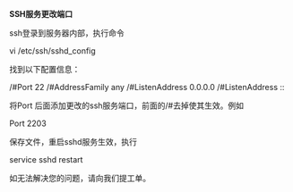 **SSH服务更改端口**

ssh登录到服务器内部，执行命令

vi /etc/ssh/sshd_config

找到以下配置信息：

/#Port 22 /#AddressFamily any /#ListenAddress 0.0.0.0 /#ListenAddress ::

将Port 后面添加更改的ssh服务端口，前面的/#去掉使其生效。例如

Port 2203

保存文件，重启sshd服务生效，执行

service sshd restart

如无法解决您的问题，请向我们提工单。